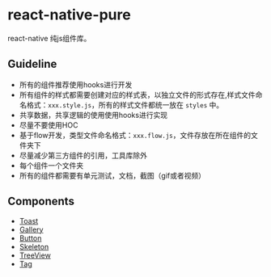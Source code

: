 # react-native-pure

react-native 纯js组件库。

## Guideline

- 所有的组件推荐使用hooks进行开发
- 所有组件的样式都需要创建对应的样式表，以独立文件的形式存在,样式文件命名格式：`xxx.style.js`，所有的样式文件都统一放在 `styles` 中。
- 共享数据，共享逻辑的使用使用hooks进行实现
- 尽量不要使用HOC
- 基于flow开发，类型文件命名格式：`xxx.flow.js`，文件存放在所在组件的文件夹下
- 尽量减少第三方组件的引用，工具库除外
- 每个组件一个文件夹
- 所有的组件都需要有单元测试，文档，截图（gif或者视频）

## Components

- [Toast]()
- [Gallery]()
- [Button]()
- [Skeleton]()
- [TreeView]()
- [Tag]()
